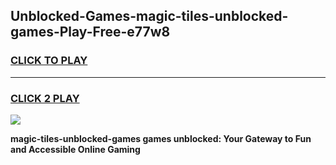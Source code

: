 
## Unblocked-Games-magic-tiles-unblocked-games-Play-Free-e77w8
<h3>
<a href="https://premium76.site?title=magic-tiles-unblocked-games&ref=23A">CLICK TO PLAY</a></h3>
<hr>

<h3>
<a href="https://premium76.site?title=magic-tiles-unblocked-games&ref=23A">CLICK 2 PLAY</a>
  
</h3>

<a href="https://premium76.site?title=magic-tiles-unblocked-games&ref=23A"><img src="https://clearcache.store/games.png"></a>


**magic-tiles-unblocked-games games unblocked: Your Gateway to Fun and Accessible Online Gaming**
